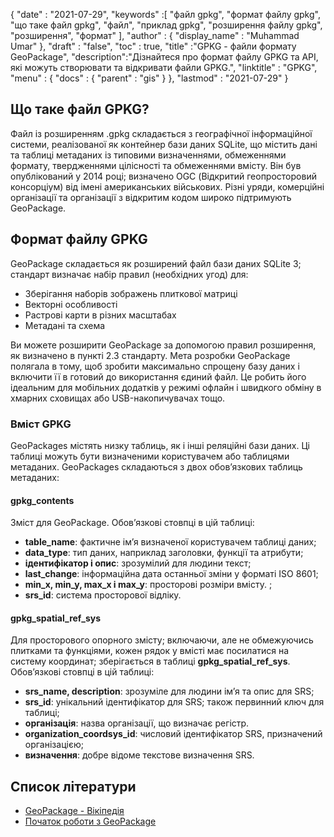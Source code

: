 {
  "date" : "2021-07-29",
  "keywords" :[ "файл gpkg", "формат файлу gpkg", "що таке файл gpkg", "файл", "приклад gpkg", "розширення файлу gpkg", "розширення", "формат" ],
  "author" : {
    "display_name" : "Muhammad Umar"
},
  "draft" : "false",
  "toc" : true,
  "title" :"GPKG - файли формату GeoPackage",
  "description":"Дізнайтеся про формат файлу GPKG та API, які можуть створювати та відкривати файли GPKG.",
  "linktitle" : "GPKG",
  "menu" : {
    "docs" : {
      "parent" : "gis"
}
},
  "lastmod" : "2021-07-29"
}

## Що таке файл GPKG?
Файл із розширенням .gpkg складається з географічної інформаційної системи, реалізованої як контейнер бази даних SQLite, що містить дані та таблиці метаданих із типовими визначеннями, обмеженнями формату, твердженнями цілісності та обмеженнями вмісту. Він був опублікований у 2014 році; визначено OGC (Відкритий геопросторовий консорціум) від імені американських військових. Різні уряди, комерційні організації та організації з відкритим кодом широко підтримують GeoPackage.

## Формат файлу GPKG
GeoPackage складається як розширений файл бази даних SQLite 3; стандарт визначає набір правил (необхідних угод) для:
- Зберігання наборів зображень плиткової матриці
- Векторні особливості
- Растрові карти в різних масштабах
- Метадані та схема

Ви можете розширити GeoPackage за допомогою правил розширення, як визначено в пункті 2.3 стандарту. Мета розробки GeoPackage полягала в тому, щоб зробити максимально спрощену базу даних і включити її в готовий до використання єдиний файл. Це робить його ідеальним для мобільних додатків у режимі офлайн і швидкого обміну в хмарних сховищах або USB-накопичувачах тощо.

### Вміст GPKG
GeoPackages містять низку таблиць, як і інші реляційні бази даних. Ці таблиці можуть бути визначеними користувачем або таблицями метаданих. GeoPackages складаються з двох обов’язкових таблиць метаданих:

#### gpkg_contents
Зміст для GeoPackage. Обов’язкові стовпці в цій таблиці:

- **table_name**: фактичне ім’я визначеної користувачем таблиці даних;
- **data_type**: тип даних, наприклад заголовки, функції та атрибути;
- **ідентифікатор і опис**: зрозумілий для людини текст;
- **last_change**: інформаційна дата останньої зміни у форматі ISO 8601;
- **min_x, min_y, max_x і max_y**: просторові розміри вмісту. ;
- **srs_id**: система просторової відліку.

#### gpkg_spatial_ref_sys
Для просторового опорного змісту; включаючи, але не обмежуючись плитками та функціями, кожен рядок у вмісті має посилатися на систему координат; зберігається в таблиці **gpkg_spatial_ref_sys**. Обов’язкові стовпці в цій таблиці:

- **srs_name, description**: зрозуміле для людини ім’я та опис для SRS;
- **srs_id**: унікальний ідентифікатор для SRS; також первинний ключ для таблиці;
- **організація**: назва організації, що визначає регістр.
- **organization_coordsys_id**: числовий ідентифікатор SRS, призначений організацією;
- **визначення**: добре відоме текстове визначення SRS.


## Список літератури

* [GeoPackage - Вікіпедія](https://en.wikipedia.org/wiki/GeoPackage)
* [Початок роботи з GeoPackage](http://www.geopackage.org/guidance/getting-started.html)

